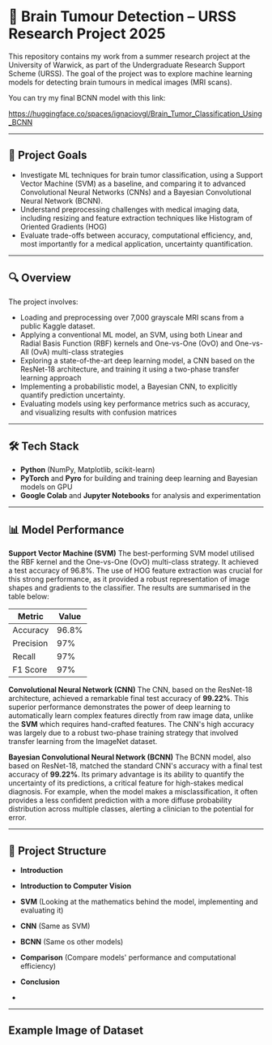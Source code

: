 # 🧠 Brain Tumour Detection – URSS Research Project 2025

This repository contains my work from a summer research project at the University of Warwick, as part of the Undergraduate Research Support Scheme (URSS). The goal of the project was to explore machine learning models for detecting brain tumours in medical images (MRI scans).

You can try my final BCNN model with this link:


https://huggingface.co/spaces/ignaciovgl/Brain_Tumor_Classification_Using_BCNN 

---

## 🎯 Project Goals

- Investigate ML techniques for brain tumor classification, using a Support Vector Machine (SVM) as a baseline, and comparing it to advanced Convolutional Neural Networks (CNNs) and a Bayesian Convolutional Neural Network (BCNN).
- Understand preprocessing challenges with medical imaging data, including resizing and feature extraction techniques like Histogram of Oriented Gradients (HOG)
- Evaluate trade-offs between accuracy, computational efficiency, and, most importantly for a medical application, uncertainty quantification.

---

## 🔍 Overview

The project involves:

- Loading and preprocessing over 7,000 grayscale MRI scans from a public Kaggle dataset.
- Applying a conventional ML model, an SVM, using both Linear and Radial Basis Function (RBF) kernels and One-vs-One (OvO) and One-vs-All (OvA) multi-class strategies
- Exploring a state-of-the-art deep learning model, a CNN based on the ResNet-18 architecture, and training it using a two-phase transfer learning approach
- Implementing a probabilistic model, a Bayesian CNN, to explicitly quantify prediction uncertainty.
- Evaluating models using key performance metrics such as accuracy, and visualizing results with confusion matrices

---

## 🛠️ Tech Stack

- **Python** (NumPy, Matplotlib, scikit-learn)
- **PyTorch** and **Pyro** for building and training deep learning and Bayesian models on GPU 
- **Google Colab** and **Jupyter Notebooks** for analysis and experimentation 

---

## 📊 Model Performance

**Support Vector Machine (SVM)**
The best-performing SVM model utilised the RBF kernel and the One-vs-One (OvO) multi-class strategy. It achieved a test accuracy of 96.8%. The use of HOG feature extraction was crucial for this strong performance, as it provided a robust representation of image shapes and gradients to the classifier. The results are summarised in the table below:

| Metric         | Value   |
|----------------|---------|
| Accuracy       | 96.8%   |
| Precision      | 97%   |
| Recall         | 97%   |
| F1 Score       | 97%   |

**Convolutional Neural Network (CNN)**
The CNN, based on the ResNet-18 architecture, achieved a remarkable final test accuracy of **99.22%**. This superior performance demonstrates the power of deep learning to automatically learn complex features directly from raw image data, unlike the **SVM** which requires hand-crafted features. The CNN's high accuracy was largely due to a robust two-phase training strategy that involved transfer learning from the ImageNet dataset.


**Bayesian Convolutional Neural Network (BCNN)**
The BCNN model, also based on ResNet-18, matched the standard CNN's accuracy with a final test accuracy of **99.22%**. Its primary advantage is its ability to quantify the uncertainty of its predictions, a critical feature for high-stakes medical diagnosis. For example, when the model makes a misclassification, it often provides a less confident prediction with a more diffuse probability distribution across multiple classes, alerting a clinician to the potential for error.

---

## 📁 Project Structure
- **Introduction** 
- **Introduction to Computer Vision** 
- **SVM** (Looking at the mathematics behind the model, implementing and evaluating it)
- **CNN** (Same as SVM)
- **BCNN** (Same os other models)
- **Comparison** (Compare models' performance and computational efficiency)
- **Conclusion**

- 
---

## Example Image of Dataset



